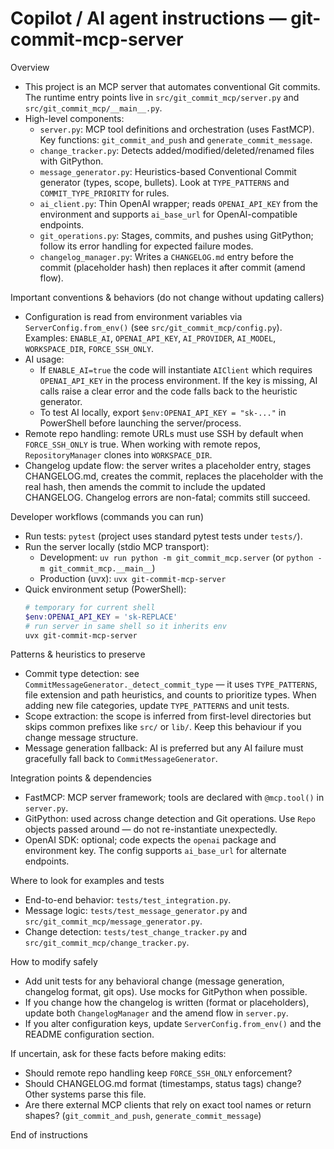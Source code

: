 <!--
Guidance for AI coding agents working on the git-commit-mcp-server repo.
Keep this short, actionable, and codebase-specific. Do not repeat generic advice.
-->
# Copilot / AI agent instructions — git-commit-mcp-server

Overview
- This project is an MCP server that automates conventional Git commits. The runtime entry points live in `src/git_commit_mcp/server.py` and `src/git_commit_mcp/__main__.py`.
- High-level components:
  - `server.py`: MCP tool definitions and orchestration (uses FastMCP). Key functions: `git_commit_and_push` and `generate_commit_message`.
  - `change_tracker.py`: Detects added/modified/deleted/renamed files with GitPython.
  - `message_generator.py`: Heuristics-based Conventional Commit generator (types, scope, bullets). Look at `TYPE_PATTERNS` and `COMMIT_TYPE_PRIORITY` for rules.
  - `ai_client.py`: Thin OpenAI wrapper; reads `OPENAI_API_KEY` from the environment and supports `ai_base_url` for OpenAI-compatible endpoints.
  - `git_operations.py`: Stages, commits, and pushes using GitPython; follow its error handling for expected failure modes.
  - `changelog_manager.py`: Writes a `CHANGELOG.md` entry before the commit (placeholder hash) then replaces it after commit (amend flow).

Important conventions & behaviors (do not change without updating callers)
- Configuration is read from environment variables via `ServerConfig.from_env()` (see `src/git_commit_mcp/config.py`). Examples: `ENABLE_AI`, `OPENAI_API_KEY`, `AI_PROVIDER`, `AI_MODEL`, `WORKSPACE_DIR`, `FORCE_SSH_ONLY`.
- AI usage:
  - If `ENABLE_AI=true` the code will instantiate `AIClient` which requires `OPENAI_API_KEY` in the process environment. If the key is missing, AI calls raise a clear error and the code falls back to the heuristic generator.
  - To test AI locally, export `$env:OPENAI_API_KEY = "sk-..."` in PowerShell before launching the server/process.
- Remote repo handling: remote URLs must use SSH by default when `FORCE_SSH_ONLY` is true. When working with remote repos, `RepositoryManager` clones into `WORKSPACE_DIR`.
- Changelog update flow: the server writes a placeholder entry, stages CHANGELOG.md, creates the commit, replaces the placeholder with the real hash, then amends the commit to include the updated CHANGELOG. Changelog errors are non-fatal; commits still succeed.

Developer workflows (commands you can run)
- Run tests: `pytest` (project uses standard pytest tests under `tests/`).
- Run the server locally (stdio MCP transport):
  - Development: `uv run python -m git_commit_mcp.server` (or `python -m git_commit_mcp.__main__`)
  - Production (uvx): `uvx git-commit-mcp-server`
- Quick environment setup (PowerShell):
  ```powershell
  # temporary for current shell
  $env:OPENAI_API_KEY = 'sk-REPLACE'
  # run server in same shell so it inherits env
  uvx git-commit-mcp-server
  ```

Patterns & heuristics to preserve
- Commit type detection: see `CommitMessageGenerator._detect_commit_type` — it uses `TYPE_PATTERNS`, file extension and path heuristics, and counts to prioritize types. When adding new file categories, update `TYPE_PATTERNS` and unit tests.
- Scope extraction: the scope is inferred from first-level directories but skips common prefixes like `src/` or `lib/`. Keep this behaviour if you change message structure.
- Message generation fallback: AI is preferred but any AI failure must gracefully fall back to `CommitMessageGenerator`.

Integration points & dependencies
- FastMCP: MCP server framework; tools are declared with `@mcp.tool()` in `server.py`.
- GitPython: used across change detection and Git operations. Use `Repo` objects passed around — do not re-instantiate unexpectedly.
- OpenAI SDK: optional; code expects the `openai` package and environment key. The config supports `ai_base_url` for alternate endpoints.

Where to look for examples and tests
- End-to-end behavior: `tests/test_integration.py`.
- Message logic: `tests/test_message_generator.py` and `src/git_commit_mcp/message_generator.py`.
- Change detection: `tests/test_change_tracker.py` and `src/git_commit_mcp/change_tracker.py`.

How to modify safely
- Add unit tests for any behavioral change (message generation, changelog format, git ops). Use mocks for GitPython when possible.
- If you change how the changelog is written (format or placeholders), update both `ChangelogManager` and the amend flow in `server.py`.
- If you alter configuration keys, update `ServerConfig.from_env()` and the README configuration section.

If uncertain, ask for these facts before making edits:
- Should remote repo handling keep `FORCE_SSH_ONLY` enforcement?
- Should CHANGELOG.md format (timestamps, status tags) change? Other systems parse this file.
- Are there external MCP clients that rely on exact tool names or return shapes? (`git_commit_and_push`, `generate_commit_message`)

End of instructions
